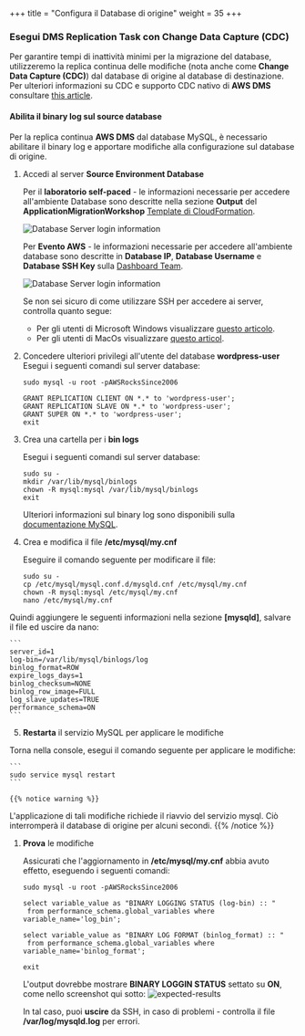 +++
title = "Configura il Database di origine"
weight = 35
+++

### Esegui DMS Replication Task con Change Data Capture (CDC)

Per garantire tempi di inattività minimi per la migrazione del database, utilizzeremo la replica continua delle modifiche (nota anche come **Change Data Capture (CDC)**) dal database di origine al database di destinazione. Per ulteriori informazioni su CDC e supporto CDC nativo di **AWS DMS** consultare <a href="https://aws.amazon.com/blogs/database/aws-dms-now-supports-native-cdc-support/" target="_blank">this article</a>.

#### Abilita il binary log sul source database

Per la replica continua **AWS DMS** dal database MySQL, è necessario abilitare il binary log e apportare modifiche alla configurazione sul database di origine.

1. Accedi al server **Source Environment Database** 

    Per il  **laboratorio self-paced** - le informazioni necessarie per accedere all'ambiente Database sono descritte nella sezione **Output** del **ApplicationMigrationWorkshop** <a href="https://us-west-2.console.aws.amazon.com/cloudformation/home?region=us-west-2#/" target="_blank">Template di CloudFormation</a>.

    ![Database Server login information](/db-mig/db-server-ssh-self-paced.png)    

    Per **Evento AWS** - le informazioni necessarie per accedere all'ambiente database sono descritte in **Database IP**, **Database Username** e **Database SSH Key** sulla <a href="https://dashboard.eventengine.run/dashboard" target="_blank">Dashboard Team</a>.

    ![Database Server login information](/db-mig/db-server-ssh-event.png)

    Se non sei sicuro di come utilizzare SSH per accedere ai server, controlla quanto segue:
    - Per gli utenti di Microsoft Windows visualizzare <a href="https://docs.aws.amazon.com/AWSEC2/latest/UserGuide/putty.html" target="_blank">questo articolo</a>.  
    - Per gli utenti di MacOs visualizzare <a href="https://docs.aws.amazon.com/quickstarts/latest/vmlaunch/step-2-connect-to-instance.html#sshclient" target="_blank">questo articol</a>.

2. Concedere ulteriori privilegi all'utente del database **wordpress-user**
    Esegui i seguenti comandi sul server database:

    ```
    sudo mysql -u root -pAWSRocksSince2006

    GRANT REPLICATION CLIENT ON *.* to 'wordpress-user';
    GRANT REPLICATION SLAVE ON *.* to 'wordpress-user';
    GRANT SUPER ON *.* to 'wordpress-user';
    exit
    ```

3. Crea una cartella per i **bin logs** 

    Esegui i seguenti comandi sul server database:


    ```
    sudo su - 
    mkdir /var/lib/mysql/binlogs
    chown -R mysql:mysql /var/lib/mysql/binlogs
    exit
    ```

    Ulteriori informazioni sul binary log sono disponibili sulla <a href="https://dev.mysql.com/doc/refman/8.0/en/binary-log.html" target="_blank">documentazione MySQL</a>.

4. Crea e modifica il file **/etc/mysql/my.cnf**

    Eseguire il comando seguente per modificare il file:

    ```
    sudo su -
    cp /etc/mysql/mysql.conf.d/mysqld.cnf /etc/mysql/my.cnf
    chown -R mysql:mysql /etc/mysql/my.cnf
    nano /etc/mysql/my.cnf
    ```

Quindi aggiungere le seguenti informazioni nella sezione **[mysqld]**, salvare il file ed uscire da nano:


    ```
    server_id=1
    log-bin=/var/lib/mysql/binlogs/log
    binlog_format=ROW
    expire_logs_days=1
    binlog_checksum=NONE
    binlog_row_image=FULL
    log_slave_updates=TRUE
    performance_schema=ON
    ```


5. **Restarta** il servizio MySQL per applicare le modifiche

Torna nella console, esegui il comando seguente per applicare le modifiche:

    ```
    sudo service mysql restart
    ```

    {{% notice warning %}}
L'applicazione di tali modifiche richiede il riavvio del servizio mysql. Ciò interromperà il database di origine per alcuni secondi.
{{% /notice %}}    

1. **Prova** le modifiche

    Assicurati che l'aggiornamento in **/etc/mysql/my.cnf** abbia avuto effetto, eseguendo i seguenti comandi:

    ```
    sudo mysql -u root -pAWSRocksSince2006

    select variable_value as "BINARY LOGGING STATUS (log-bin) :: "
     from performance_schema.global_variables where variable_name='log_bin';

    select variable_value as "BINARY LOG FORMAT (binlog_format) :: "
     from performance_schema.global_variables where variable_name='binlog_format';

    exit
    ```

    L'output dovrebbe mostrare **BINARY LOGGIN STATUS** settato su **ON**, come nello screenshot qui sotto:
    ![expected-results](/db-mig/bin-log-verificaion.png)

    In tal caso, puoi **uscire** da SSH, in caso di problemi - controlla il file **/var/log/mysqld.log** per errori.